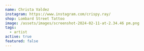 ```yaml
---
name: Christa Valdez
instagram: https://www.instagram.com/crispy.ray/
shop: Lombard Street Tattoo
image: /assets/images/screenshot-2024-02-11-at-2.34.46 pm.png
tags:
  - artist
active: true
featured: false
---
```

